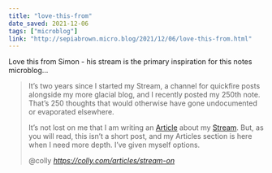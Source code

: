 ```yaml
---
title: "love-this-from"
date_saved: 2021-12-06
tags: ["microblog"]
link: "http://sepiabrown.micro.blog/2021/12/06/love-this-from.html"
---
```

Love this from Simon - his stream is the primary inspiration for this notes microblog...

<blockquote class="quoteback" darkmode="" data-title="Stream%20on" data-author="@colly" cite="https://colly.com/articles/stream-on">
<p class="as-subtitle">It’s two years since I started my Stream, a channel for quickfire posts alongside my more glacial blog, and I recently posted my 250th note. That’s 250 thoughts that would otherwise have gone undocumented or evaporated elsewhere.</p>

<p>It’s not lost on me that I am writing an <a href="https://colly.com/articles" target="_blank" rel="noopener">Article</a> about my <a href="https://colly.com/stream" target="_blank" rel="noopener">Stream</a>. But, as you will read, this isn’t a short post, and my Articles section is here when I need more depth. I’ve given myself options.</p>
<footer>@colly <cite><a href="https://colly.com/articles/stream-on">https://colly.com/articles/stream-on</a></cite></footer>
</blockquote>
<script note="" src="https://cdn.jsdelivr.net/gh/Blogger-Peer-Review/quotebacks@1/quoteback.js"></script>
